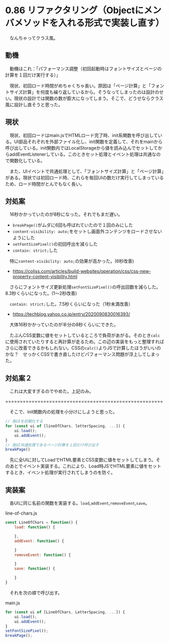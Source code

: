 # 0.86 リファクタリング（Objectにメンバメソッドを入れる形式で実装し直す）

　なんちゃってクラス風。

## 動機

　動機はこれ：「パフォーマンス調整（初回起動時はフォントサイズとページの計算を１回だけ実行する）」

　現状、初回ロード時間がめちゃくちゃ長い。原因は「ページ計算」と「フォントサイズ計算」を何度も繰り返しているから。そうなってしまったのは設計のせい。現状の設計では関数の数が膨大になってしまう。そこで、どうせならクラス風に設計し直そうと思った。

## 現状

　現状、初回ロードはmain.jsでHTMLロード完了時、init系関数を呼び出している。UI部品それぞれを外部ファイル化し、init関数を定義して、それをmainから呼び出している。init関数内ではLocalStorageから値を読み込んでセットしてからaddEventListenerしている。このときセット処理とイベント処理は共通なので関数化している。

　また、UIイベントで共通処理として、「フォントサイズ計算」と「ページ計算」がある。現状では初回ロード時、これらを毎回UIの数だけ実行してしまっているため、ロード時間がとんでもなく長い。

## 対処案

　16秒かかっていたのが8秒になった。それでもまだ遅い。
 
* `breakPage()`がムダに6回も呼ばれていたので１回のみにした
* `content-visibility: auto;`をセットし画面外コンテンツをロードさせないようにした
* `setFontSizePixel()`の初回呼出を減らした
* `contain: strict;`した

　特に`content-visibility: auto;`の効果が高かった。(6秒改善)

* https://coliss.com/articles/build-websites/operation/css/css-new-property-content-visibility.html

　さらにフォントサイズ更新処理`setFontSizePixel()`の呼出回数を減らした。8.3秒くらいになった。(1〜2秒改善)

　`contain: strict;`した。7.5秒くらいになった（1秒未満改善）

* https://techblog.yahoo.co.jp/entry/2020090830016393/

　大体16秒かかっていたのが半分の8秒くらいにできた。

　たぶんCSS変数に値をセットしているところで負荷があがる。そのとき`calc`に使用されていたりすると再計算が走るため。この辺の実装をもっと整理すればさらに改善できるかもしれない。CSSの`calc()`よりJSで計算したほうがいいのかな？　せっかくCSSで書き直したけどパフォーマンス問題が浮上してしまった。

## 対処案２

　これは大変すぎるのでやめた。上記のみ。

======================================================

　そこで、init関数内の処理を小分けにしようと思った。

```javascript
// 各UIを初期化する
for (const ui of [lineOfChars, letterSpacing, ...]) {
    ui.load();
    ui.addEvent();
}
// 各UI共通処理であるページ計算を１回だけ呼び出す
breakPage()
```

　先に全UIに対してLoadでHTML要素とCSS変数に値をセットしてしまう。そのあとでイベント実装する。これにより、Load時JSでHTML要素に値をセットするとき、イベント処理が実行されてしまうのを防ぐ。

## 実装案

　各UIに同じ名前の関数を実装する。`load`,`addEvent`,`removeEvent`,`save`。

line-of-chars.js
```javascript
const LineOfChars = function() {
    load: function() {

    },
    addEvent: function() {

    }
    removeEvent: function() {

    }
    save: function() {

    }
}
```

　それを次の順で呼び出す。

main.js
```javascript
for (const ui of [LineOfChars, LetterSpacing, ...]) {
    ui.load();
    ui.addEvent();
}
setFontSizePixel();
breakPage();
```

